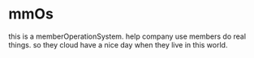 # mmOs
this is a memberOperationSystem.
help company use members do real things.
so  they  cloud have a  nice day when they live in this world.
